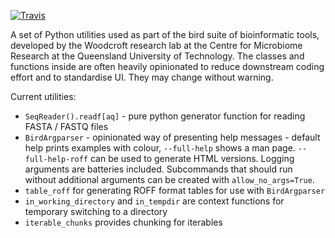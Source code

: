 [![Travis](https://api.travis-ci.com/wwood/bird_tool_utils-python.svg?branch=main)](https://travis-ci.com/wwood/bird_tool_utils-python)

A set of Python utilities used as part of the bird suite of bioinformatic tools,
developed by the Woodcroft research lab at the Centre for Microbiome Research at
the Queensland University of Technology. The classes and functions inside are
often heavily opinionated to reduce downstream coding effort and to standardise
UI. They may change without warning.

Current utilities:

* `SeqReader().readf[aq]` - pure python generator function for reading FASTA / FASTQ files
* `BirdArgparser` - opinionated way of presenting help messages - default help prints examples with colour, `--full-help` shows a man page. `--full-help-roff` can be used to generate HTML versions. Logging arguments are batteries included. Subcommands that should run without additional arguments can be created with `allow_no_args=True`.
* `table_roff` for generating ROFF format tables for use with `BirdArgparser`
* `in_working_directory` and `in_tempdir` are context functions for temporary switching to a directory
* `iterable_chunks` provides chunking for iterables
